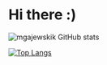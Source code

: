 # Hi there :)


<!--[![mgajewskik GitHub stats](https://github-readme-stats.vercel.app/api?username=mgajewskik)](https://github.com/anuraghazra/github-readme-stats)-->

![mgajewskik GitHub stats](https://github-readme-stats.vercel.app/api?username=mgajewskik&count_private=false&show_icons=true&theme=gruvbox)


[![Top Langs](https://github-readme-stats.vercel.app/api/top-langs/?username=mgajewskik)](https://github.com/anuraghazra/github-readme-stats)
